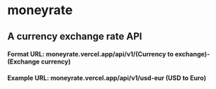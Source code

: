 # moneyrate
## A currency exchange rate API

#### Format URL: moneyrate.vercel.app/api/v1/(Currency to exchange)-(Exchange currency)
#### Example URL: moneyrate.vercel.app/api/v1/usd-eur (USD to Euro)

